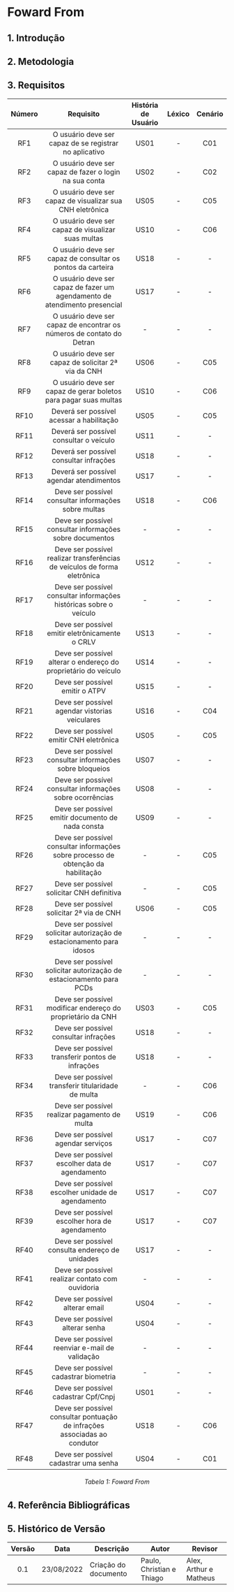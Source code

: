 # Foward From

## 1. Introdução

## 2. Metodologia

## 3. Requisitos

| Número | Requisito | História de Usuário | Léxico | Cenário
|:-:|:-:|:-:|:-:|:-:|
| RF1 |O usuário deve ser capaz de se registrar no aplicativo                              | US01 | - | C01  |
| RF2 |O usuário deve ser capaz de fazer o login na sua conta                              | US02 | - | C02  |
| RF3 |O usuário deve ser capaz de visualizar sua CNH eletrônica                           | US05 | - | C05  |
| RF4 |O usuário deve ser capaz de visualizar suas multas                                  | US10 | - | C06  |
| RF5 |O usuário deve ser capaz de consultar os pontos da carteira                         | US18 | - | -  |
| RF6 |O usuário deve ser capaz de fazer um agendamento de atendimento presencial          | US17 | - | -  |
| RF7 |O usuário deve ser capaz de encontrar os números de contato do Detran               | - | - | -  |
| RF8 |O usuário deve ser capaz de solicitar 2ª via da CNH                                 | US06 | - | C05  |
| RF9 |O usuário deve ser capaz de gerar boletos para pagar suas multas                    | US10 | - | C06  |
| RF10 |Deverá ser possível acessar a habilitação	                                       | US05 | - | C05  |
| RF11 |Deverá ser possível consultar o veículo                                            | US11 | - | -  |
| RF12 |Deverá ser possível consultar infrações                                            | US18 | - | -  |
| RF13 |Deverá ser possível agendar atendimentos                                           | US17 | - | -  |
| RF14 |Deve ser possível consultar informações sobre multas                               | US18 | - | C06  |
| RF15 |Deve ser possível consultar informações sobre documentos                           | - | - | -  |
| RF16 |Deve ser possível realizar transferências de veículos de forma eletrônica          | US12 | - | -  |
| RF17 |Deve ser possível consultar informações históricas sobre o veículo                 | - | - | -  |
| RF18 |Deve ser possível emitir eletrônicamente o CRLV                                    | US13 | - | -  |
| RF19 |Deve ser possível alterar o endereço do proprietário do veículo                    | US14 | - | -  |
| RF20 |Deve ser possível emitir o ATPV                                                    | US15 | - | -  |
| RF21 |Deve ser possível agendar vistorias veiculares                                     | US16 | - | C04  |
| RF22 |Deve ser possível emitir CNH eletrônica                                            | US05 | - | C05  |
| RF23 |Deve ser possível consultar informações sobre bloqueios                            | US07 | - | -  |
| RF24 |Deve ser possível consultar informações sobre ocorrências                          | US08 | - | -  |
| RF25 |Deve ser possível emitir documento de nada consta                                  | US09 | - | -  |
| RF26 |Deve ser possível consultar informações sobre processo de obtenção da habilitação  | - | - | C05  |
| RF27 |Deve ser possível solicitar CNH definitiva                                         | - | - | C05  |
| RF28 |Deve ser possível solicitar 2ª via de CNH                                          | US06  | - | C05  |
| RF29 |Deve ser possível solicitar autorização de estacionamento para idosos              | - | - | -  |
| RF30 |Deve ser possível solicitar autorização de estacionamento para PCDs                | - | - | -  |
| RF31 |Deve ser possível modificar endereço do proprietário da CNH                        | US03 | - | C05  |
| RF32 |Deve ser possível consultar infrações                                              | US18 | - | -  |
| RF33 |Deve ser possível transferir pontos de infrações                                   | US18 | - | -  |
| RF34 |Deve ser possível transferir titularidade de multa                                 | - | - | C06  |
| RF35 |Deve ser possível realizar pagamento de multa                                      | US19 | - | C06  |
| RF36 |Deve ser possível agendar serviços                                                 | US17 | - | C07  |
| RF37 |Deve ser possível escolher data de agendamento                                     | US17 | - | C07  |
| RF38 |Deve ser possível escolher unidade de agendamento                                  | US17 | - | C07  |
| RF39 |Deve ser possível escolher hora de agendamento                                     | US17 | - | C07  |
| RF40 |Deve ser possível consulta endereço de unidades                                    | US17 | - | -  |
| RF41 |Deve ser possível realizar contato com ouvidoria                                   | - | - | -  |
| RF42 |Deve ser possível alterar email                                                    | US04 | - | -  |
| RF43 |Deve ser possível alterar senha                                                    | US04 | - | -  |
| RF44 |Deve ser possível reenviar e-mail de validação                                     | - | - | -  |
| RF45 |Deve ser possível cadastrar biometria                                              | - | - | -  |
| RF46 |Deve ser possível cadastrar Cpf/Cnpj                                               | US01 | - | -  |
| RF47 |Deve ser possível consultar pontuação de infrações associadas ao condutor          | US18 | - | C06  |
| RF48 |Deve ser possível cadastrar uma senha                                              | US04 | - | C01  |

<h6 align = "center">Tabela 1: Foward From</h6>


## 4. Referência Bibliográficas

## 5. Histórico de Versão

| Versão | Data       | Descrição            | Autor                     | Revisor                |
|:------:|------------|----------------------|---------------------------|------------------------|
|  0.1   | 23/08/2022 | Criação do documento | Paulo, Christian e Thiago | Alex, Arthur e Matheus |
